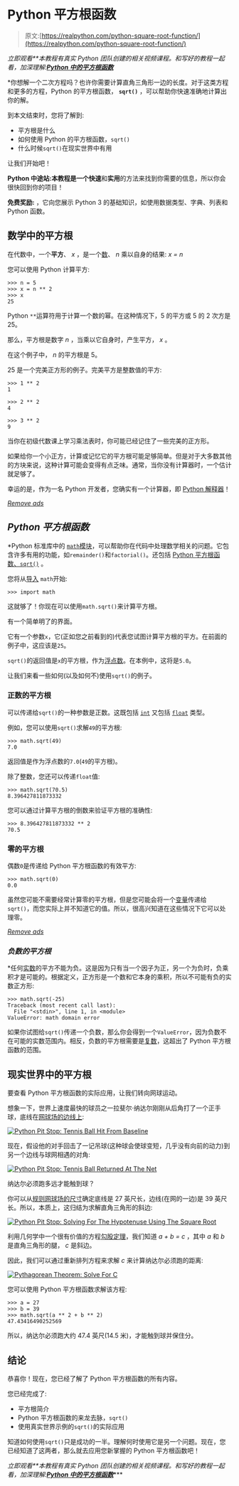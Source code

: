 # Python 平方根函数

> 原文:[https://realpython.com/python-square-root-function/](https://realpython.com/python-square-root-function/)

*立即观看**本教程有真实 Python 团队创建的相关视频课程。和写好的教程一起看，加深理解:[**Python 中的平方根函数**](/courses/square-root-function-python/)*

 *你想解一个二次方程吗？也许你需要计算直角三角形一边的长度。对于这类方程和更多的方程，Python 的平方根函数， **`sqrt()`** ，可以帮助你快速准确地计算出你的解。

到本文结束时，您将了解到:

*   平方根是什么
*   如何使用 Python 的平方根函数，`sqrt()`
*   什么时候`sqrt()`在现实世界中有用

让我们开始吧！

**Python 中途站:**本教程是一个**快速**和**实用**的方法来找到你需要的信息，所以你会很快回到你的项目！

**免费奖励:** ，它向您展示 Python 3 的基础知识，如使用数据类型、字典、列表和 Python 函数。

## 数学中的平方根

在代数中，一个**平方**、 *x* ，是一个[数](https://realpython.com/python-numbers/)、 *n* 乘以自身的结果: *x = n*

您可以使用 Python 计算平方:

>>>

```
>>> n = 5
>>> x = n ** 2
>>> x
25
```

Python `**`运算符用于计算一个数的幂。在这种情况下，5 的平方或 5 的 2 次方是 25。

那么，平方根是数字 *n* ，当乘以它自身时，产生平方， *x* 。

在这个例子中， *n* 的平方根是 5。

25 是一个完美正方形的例子。完美平方是整数值的平方:

>>>

```
>>> 1 ** 2
1

>>> 2 ** 2
4

>>> 3 ** 2
9
```

当你在初级代数课上学习乘法表时，你可能已经记住了一些完美的正方形。

如果给你一个小正方，计算或记忆它的平方根可能足够简单。但是对于大多数其他的方块来说，这种计算可能会变得有点乏味。通常，当你没有计算器时，一个估计就足够了。

幸运的是，作为一名 Python 开发者，您确实有一个计算器，即 [Python 解释器](https://realpython.com/interacting-with-python/#using-the-python-interpreter-interactively)！

[*Remove ads*](/account/join/)

## *Python 平方根函数*

 *Python 标准库中的 [`math`模块](https://realpython.com/python-math-module/)，可以帮助你在代码中处理数学相关的问题。它包含许多有用的功能，如`remainder()`和`factorial()`。还包括 [Python 平方根函数、`sqrt()`](https://docs.python.org/3/library/math.html#math.sqrt) 。

您将从[导入](https://realpython.com/absolute-vs-relative-python-imports/) `math`开始:

>>>

```
>>> import math
```

这就够了！你现在可以使用`math.sqrt()`来计算平方根。

有一个简单明了的界面。

它有一个参数`x`，它(正如您之前看到的)代表您试图计算平方根的平方。在前面的例子中，这应该是`25`。

`sqrt()`的返回值是`x`的平方根，作为[浮点数](https://realpython.com/python-data-types/#floating-point-numbers)。在本例中，这将是`5.0`。

让我们来看一些如何(以及如何不)使用`sqrt()`的例子。

### 正数的平方根

可以传递给`sqrt()`的一种参数是正数。这既包括 [`int`](https://realpython.com/python-data-types/#integers) 又包括 [`float`](https://realpython.com/python-data-types/#floating-point-numbers) 类型。

例如，您可以使用`sqrt()`求解`49`的平方根:

>>>

```
>>> math.sqrt(49)
7.0
```

返回值是作为浮点数的`7.0`(`49`的平方根)。

除了整数，您还可以传递`float`值:

>>>

```
>>> math.sqrt(70.5)
8.396427811873332
```

您可以通过计算平方根的倒数来验证平方根的准确性:

>>>

```
>>> 8.396427811873332 ** 2
70.5
```

### 零的平方根

偶数`0`是传递给 Python 平方根函数的有效平方:

>>>

```
>>> math.sqrt(0)
0.0
```

虽然您可能不需要经常计算零的平方根，但是您可能会将一个[变量](https://realpython.com/python-variables/)传递给`sqrt()`，而您实际上并不知道它的值。所以，很高兴知道在这些情况下它可以处理零。

[*Remove ads*](/account/join/)

### *负数的平方根*

 *任何[实数](https://en.wikipedia.org/wiki/Real_number)的平方不能为负。这是因为只有当一个因子为正，另一个为负时，负乘积才是可能的。根据定义，正方形是一个数和它本身的乘积，所以不可能有负的实数正方形:

>>>

```
>>> math.sqrt(-25)
Traceback (most recent call last):
  File "<stdin>", line 1, in <module>
ValueError: math domain error
```

如果你试图给`sqrt()`传递一个负数，那么你会得到一个`ValueError`，因为负数不在可能的实数范围内。相反，负数的平方根需要是[复数](https://en.wikipedia.org/wiki/Complex_number)，这超出了 Python 平方根函数的范围。

## 现实世界中的平方根

要查看 Python 平方根函数的实际应用，让我们转向网球运动。

想象一下，世界上速度最快的球员之一拉斐尔·纳达尔刚刚从后角打了一个正手球，底线在[网球场的边线上](https://en.wikipedia.org/wiki/Tennis_court):

[![Python Pit Stop: Tennis Ball Hit From Baseline](img/812996b0d07c736c0c0eeaae1189d144.png)](https://files.realpython.com/media/untitled.b0437a7fab5e.png)

现在，假设他的对手回击了一记吊球(这种球会使球变短，几乎没有向前的动力)到另一个边线与球网相遇的对角:

[![Python Pit Stop: Tennis Ball Returned At The Net](img/f1ecf4f88875fb661306f005bc5018be.png)](https://files.realpython.com/media/untitled_1.9226ba6799b4.png)

纳达尔必须跑多远才能触到球？

你可以从[规则网球场的尺寸](https://en.wikipedia.org/wiki/Tennis_court#/media/File:Tennis_court_imperial.svg)确定底线是 27 英尺长，边线(在网的一边)是 39 英尺长。所以，本质上，这归结为求解直角三角形的斜边:

[![Python Pit Stop: Solving For The Hypotenuse Using The Square Root](img/253d1ec9e16b3d2ea97a2dde5bc58120.png)](https://files.realpython.com/media/Tennis_Court_1.12dcfe313971.png)

利用几何学中一个很有价值的方程[勾股定理](https://en.wikipedia.org/wiki/Pythagorean_theorem)，我们知道 *a + b = c* ，其中 *a* 和 *b* 是直角三角形的腿， *c* 是斜边。

因此，我们可以通过重新排列方程来求解 *c* 来计算纳达尔必须跑的距离:

[![Pythagorean Theorem: Solve For C](img/b5b28dd6662b61653ad371002d61feaa.png)](https://files.realpython.com/media/pythagorean_theorem_solve.1176a7b846c3.png)

您可以使用 Python 平方根函数求解该方程:

>>>

```
>>> a = 27
>>> b = 39
>>> math.sqrt(a ** 2 + b ** 2)
47.43416490252569
```

所以，纳达尔必须跑大约 47.4 英尺(14.5 米)，才能触到球并保住分。

## 结论

恭喜你！现在，您已经了解了 Python 平方根函数的所有内容。

您已经完成了:

*   平方根简介
*   Python 平方根函数的来龙去脉，`sqrt()`
*   使用真实世界示例的`sqrt()`的实际应用

知道如何使用`sqrt()`只是成功的一半。理解何时使用它是另一个问题。现在，您已经知道了这两者，那么就去应用您新掌握的 Python 平方根函数吧！

*立即观看**本教程有真实 Python 团队创建的相关视频课程。和写好的教程一起看，加深理解:[**Python 中的平方根函数**](/courses/square-root-function-python/)****